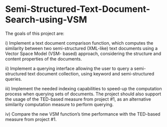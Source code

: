 # Semi-Structured-Text-Document-Search-using-VSM

The goals of this project are: 

i) Implement a text document comparison function, which computes the similarity between two semi-structured (XML-like) text documents using a Vector Space Model (VSM-  based) approach, considering the structure and content properties of the documents.

ii) Implement a querying interface allowing the user to query a semi-structured text document collection, using keyword and semi-structured queries.

iii) Implement the needed indexing capabilities to speed-up the computation process when querying sets of documents. The project should also support the usage of the TED-based measure from project #1, as an alternative similarity computation measure to perform querying. 

iv) Compare the new VSM function’s time performance with the TED-based measure from project #1.
